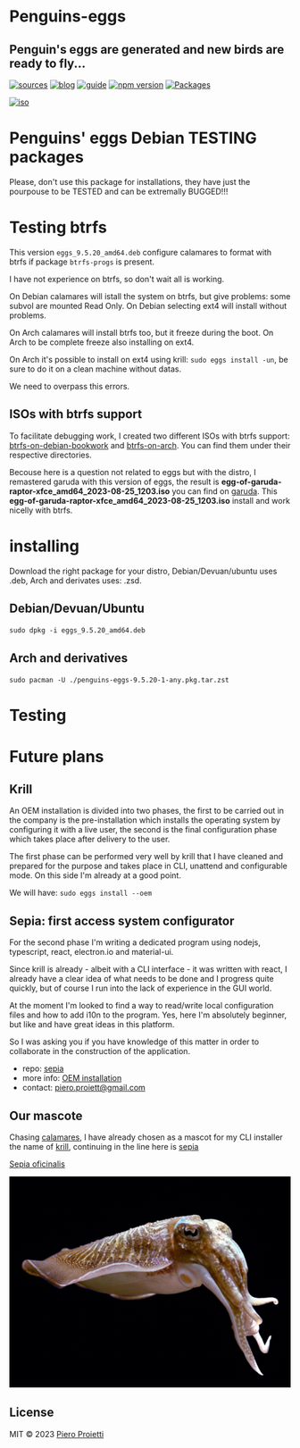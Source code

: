 Penguins-eggs
=============

## Penguin&#39;s eggs are generated and new birds are ready to fly...
[![sources](https://img.shields.io/badge/github-sources-cyan)](https://github.com/pieroproietti/penguins-eggs)
[![blog](https://img.shields.io/badge/blog-penguin's%20eggs-cyan)](https://penguins-eggs.net)
[![guide](https://img.shields.io/badge/guide-penguin's%20eggs-cyan)](https://penguins-eggs.net/docs/Tutorial/eggs-users-guide)
[![npm version](https://img.shields.io/npm/v/penguins-eggs.svg)](https://npmjs.org/package/penguins-eggs)
[![Packages](https://img.shields.io/badge/packages-binary-blue)
](https://sourceforge.net/projects/penguins-eggs/files/Packages)


[![iso](https://img.shields.io/badge/iso-images-cyan)](https://sourceforge.net/projects/penguins-eggs/files/ISOS)

# Penguins' eggs Debian TESTING packages


Please, don't use this package for installations, they have just the pourpouse to be TESTED and can be extremally BUGGED!!!

# Testing btrfs
This version `eggs_9.5.20_amd64.deb` configure calamares to format with btrfs if package `btrfs-progs` is present.

I have not experience on btrfs, so don't wait all is working.

On Debian calamares will istall the system on btrfs, but give problems: some subvol are mounted Read Only. On Debian selecting ext4 will install without problems.

On Arch calamares will install btrfs too, but it freeze during the boot. On Arch to be complete freeze also installing on ext4.

On Arch it's possible to install on ext4 using krill: `sudo eggs install -un`, be sure to do it on a clean machine without datas.

We need to overpass this errors.

## ISOs with btrfs support
To facilitate debugging work, I created two different ISOs with btrfs support: [btrfs-on-debian-bookwork](https://sourceforge.net/projects/penguins-eggs/files/ISOS/debian/bookworm/) and [btrfs-on-arch](https://sourceforge.net/projects/penguins-eggs/files/ISOS/arch/). You can find them under their respective directories.

Becouse here is a question not related to eggs but with the distro, I remastered garuda with this version of eggs, the result is **egg-of-garuda-raptor-xfce_amd64_2023-08-25_1203.iso** you can find on [garuda](https://sourceforge.net/projects/penguins-eggs/files/ISOS/garuda/). This **egg-of-garuda-raptor-xfce_amd64_2023-08-25_1203.iso** install and work nicelly with btrfs.


# installing
Download the right package for your distro, Debian/Devuan/ubuntu uses .deb, Arch and derivates uses: .zsd.

## Debian/Devuan/Ubuntu
`sudo dpkg -i eggs_9.5.20_amd64.deb`

## Arch and derivatives
`sudo pacman -U ./penguins-eggs-9.5.20-1-any.pkg.tar.zst`

# Testing


# Future plans

## Krill
An OEM installation is divided into two phases, the first to be carried out in the company is the pre-installation which installs the operating system by configuring it with a live user, the second is the final configuration phase which takes place after delivery to the user.

The first phase can be performed very well by krill that I have cleaned and prepared for the purpose and takes place in CLI, unattend and configurable mode. On this side I'm already at a good point. 

We will have: ```sudo eggs install --oem```

## Sepia: first access system configurator
For the second phase I'm writing a dedicated program using nodejs, typescript, react, electron.io and material-ui.

Since krill is already - albeit with a CLI interface - it was written with react, I already have a clear idea of what needs to be done and I progress quite quickly, but of course I run into the lack of experience in the GUI world.

At the moment I'm looked to find a way to read/write local configuration files and how to add i10n to the program. Yes, here I'm absolutely beginner, but like and have great ideas in this platform.

So I was asking you if you have knowledge of this matter in order to collaborate in the construction of the application.

* repo: [sepia](https://github.com/pieroproietti/sepia)
* more info: [OEM installation](https://penguins-eggs.net/2023/01/15/oem-installation/)
* contact: piero.proiett@gmail.com

## Our mascote

Chasing [calamares](https://calamares.io/), I have already chosen as a mascot for my CLI installer the name of [krill](https://penguins-eggs), continuing in the line here is [sepia](https://github.com/pieroproietti/sepia)

[Sepia oficinalis](https://en.wikipedia.org/wiki/Common_cuttlefish)

![sepia](https://raw.githubusercontent.com/pieroproietti/sepia/main/assets/sepia.jpg)

## License

MIT © 2023 [Piero Proietti](https://github.com/pieroproietti/LICENZE)

